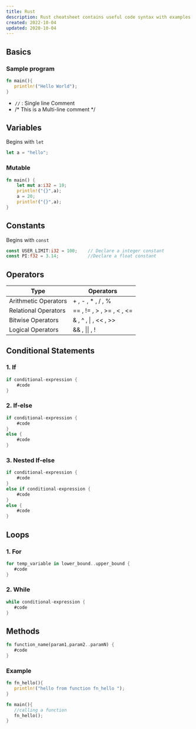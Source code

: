```yaml
---
title: Rust 
description: Rust cheatsheet contains useful code syntax with examples which is handy while coding.
created: 2022-10-04
updated: 2020-10-04
---
```


## Basics

### Sample program
```rust
fn main(){
   println!("Hello World");
}
```
* `//` : Single line Comment
* /* This is a Multi-line comment */

## Variables


Begins with `let` 
```rust
let a = "hello";
```
### Mutable
```rust
fn main() {
    let mut a:i32 = 10;
    println!("{}",a);
    a = 20;
    println!("{}",a);
}
```

## Constants
Begins with `const` 
```rust
const USER_LIMIT:i32 = 100;    // Declare a integer constant
const PI:f32 = 3.14;           //Declare a float constant
```

## Operators
|Type|Operators|
|----|----|
| Arithmetic Operators| + , - , * , / , %  |
| Relational Operators| == , != , > , >= , < , <= |
| Bitwise Operators| & , ^ , \| , << , >> |
| Logical Operators| && , \|\| , ! |


## Conditional Statements

### 1. If

```rust
if conditional-expression {
    #code
}
```
### 2. If-else

```rust
if conditional-expression {
    #code
}
else {
    #code
}
```
### 3. Nested If-else

```rust
if conditional-expression {
    #code
}
else if conditional-expression {
    #code
}
else {
    #code
}
```

## Loops

### 1. For

```rust
for temp_variable in lower_bound..upper_bound {
   #code
}
```

### 2. While

```rust
while conditional-expression {
   #code
}
```

## Methods

```rust
fn function_name(param1,param2..paramN) {
   #code
}
```
### Example
```rust
fn fn_hello(){
   println!("hello from function fn_hello ");
}

fn main(){
   //calling a function
   fn_hello();
}
```
